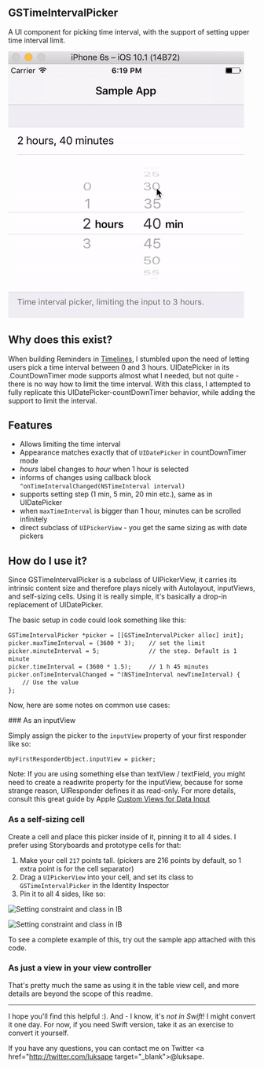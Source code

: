 ## GSTimeIntervalPicker

A UI component for picking time interval, with the support of setting upper time interval limit.

![GSTimeIntervalPicker sample gif showcase](sample.gif)

## Why does this exist?
When building Reminders in [Timelines](http://timelinesapp.io), I stumbled upon the need of letting users pick a time interval between 0 and 3 hours. UIDatePicker in its .CountDownTimer mode supports almost what I needed, but not quite - there is no way how to limit the time interval. With this class, I attempted to fully replicate this UIDatePicker-countDownTimer behavior, while adding the support to limit the interval.

## Features

* Allows limiting the time interval
* Appearance matches exactly that of `UIDatePicker` in countDownTimer mode
* *hours* label changes to *hour* when 1 hour is selected
* informs of changes using callback block `^onTimeIntervalChanged(NSTimeInterval interval)`
* supports setting step (1 min, 5 min, 20 min etc.), same as in UIDatePicker
* when `maxTimeInterval` is bigger than 1 hour, minutes can be scrolled infinitely
* direct subclass of `UIPickerView` - you get the same sizing as with date pickers

## How do I use it?

Since GSTimeIntervalPicker is a subclass of UIPickerView, it carries its intrinsic content size and therefore plays nicely with Autolayout, inputViews, and self-sizing cells. Using it is really simple, it's basically a drop-in replacement of UIDatePicker.

The basic setup in code could look something like this: 

```
GSTimeIntervalPicker *picker = [[GSTimeIntervalPicker alloc] init];
picker.maxTimeInterval = (3600 * 3);    // set the limit
picker.minuteInterval = 5;				// the step. Default is 1 minute
picker.timeInterval = (3600 * 1.5);    	// 1 h 45 minutes
picker.onTimeIntervalChanged = ^(NSTimeInterval newTimeInterval) {
	// Use the value
};
```

Now, here are some notes on common use cases:

### As an inputView

Simply assign the picker to the `inputView` property of your first responder like so:

```
myFirstResponderObject.inputView = picker;
```

Note: If you are using something else than textView / textField, you might need to create a readwrite property for the inputView, because for some strange reason, UIResponder defines it as read-only. For more details, consult this great guide by Apple [Custom Views for Data Input](https://developer.apple.com/library/content/documentation/StringsTextFonts/Conceptual/TextAndWebiPhoneOS/InputViews/InputViews.html)


### As a self-sizing cell
Create a cell and place this picker inside of it, pinning it to all 4 sides. I prefer using Storyboards and prototype cells for that:

1. Make your cell `217` points tall. (pickers are 216 points by default, so 1 extra point is for the cell separator)
2. Drag a `UIPickerView` into your cell, and set its class to `GSTimeIntervalPicker` in the Identity Inspector
3. Pin it to all 4 sides, like so:

![Setting constraint and class in IB](xib-sizing-2x.png?raw=true "Setting constraint and class in IB")

<img src="xib-sizing-1x.png" width="696px" srcset="xib-sizing-1x.png 1x, xib-sizing-2x.png 2x" alt="Setting constraint and class in IB">

To see a complete example of this, try out the sample app attached with this code.


### As just a view in your view controller 

That's pretty much the same as using it in the table view cell, and more details are beyond the scope of this readme.

---

I hope you'll find this helpful :). And - I know, it's *not in Swift*! I might convert it one day. For now, if you need Swift version, take it as an exercise to convert it yourself.

If you have any questions, you can contact me on Twitter <a href="http://twitter.com/luksape target="_blank">@luksape</a>.
